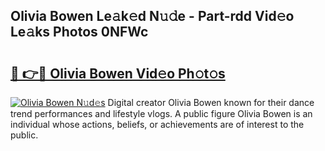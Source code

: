 ## Olivia Bowen Le𝚊k𝚎d N𝚞𝚍e - Part-rdd Vid𝚎o Le𝚊ks Photos 0NFWc

# <h2><a href="http://fbeqm00.evod.top/?m=Olivia+Bowen">🔗 👉🔴 Olivia Bowen Vid𝚎o Ph𝚘t𝚘s</a></h2>

[![Olivia Bowen N𝚞d𝚎s](https://i.imgur.com/8V9OHl7.gif)](http://fbeqm00.evod.top/?m=Olivia+Bowen)
Digital creator Olivia Bowen known for their dance trend performances and lifestyle vlogs. A public figure Olivia Bowen is an individual whose actions, beliefs, or achievements are of interest to the public. 
